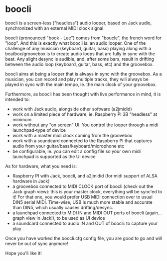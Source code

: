 # boocli
boocli is a screen-less ("headless") audio looper, based on Jack audio, synchronized with an external MIDI clock signal.

boocli (pronounced "book - Lee") comes from "boucle", the french word for "loop". And this is exactly what boocli is: an audio looper.
One of the challenge of any musician (keyboard, guitar, bass) playing along with a beatbox/groovebox is to create audio loops that are fully in sync with the beat. Any slight desync is audible, and, after some bars, result in drifting between the audio loop (keyboard, guitar, bass, etc) and the groovebox.

boocli aims at being a looper that is always in sync with the groovebox. As a musician, you can record and play multiple tracks, they will always be played in sync with the main tempo, ie. the main clock of your groovebox.

Furthermore, as boocli has been thought with live performance in mind, it is intended to:
- work with Jack audio, alongside other software (a2jmidid)
- work on a limited piece of hardware, ie. Raspberry PI 3B "headless" at minimum
- work without any "on screen" UI. You control the looper through a midi launchpad-type of device
- work with a master midi clock coming from the groovebox
- work with a soundcard connected to the Raspberry PI that captures audio from your guitar/bass/keyboard/microphone etc
- be configurable, ie. you can edit a config file so your own midi launchpad is supported as the UI device

As for hardware, what you need is:
- Raspberry PI with Jack, boocli, and a2jmidid (for midi support of ALSA hardware in Jack)
- a groovebox connected to MIDI CLOCK port of boocli (check out the Jack graph view): this is your master clock, everything will be sync'ed to it! For that one, you would prefer USB MIDI connection over to usual DIN5 serial MIDI. Time-wise, USB is much more stable and accurate than DIN5, which usually causes drifting/desync. 
- a launchpad connected to MIDI IN and MIDI OUT ports of boocli (again... graph view in Jack!), to be used as UI device
- a soundcard connected to audio IN and OUT of boocli: to capture your play

Once you have worked the boocli.cfg config file, you are good to go and will never be out of sync anymore!

Hope you'll like it!
